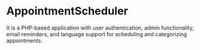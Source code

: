 # AppointmentScheduler
It is a PHP-based application with user authentication, admin functionality, email reminders, and language support for scheduling and categorizing appointments.
